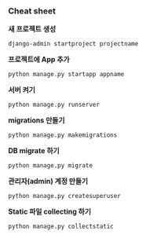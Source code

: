 ### Cheat sheet

**새 프로젝트 생성**
```
django-admin startproject projectname
```

**프로젝트에 App 추가**
```
python manage.py startapp appname
```

**서버 켜기**
```
python manage.py runserver
```

**migrations 만들기**
```
python manage.py makemigrations
```

**DB migrate 하기**
```
python manage.py migrate
```

**관리자(admin) 계정 만들기**
```
python manage.py createsuperuser
```

**Static 파일 collecting 하기**
```
python manage.py collectstatic
```
